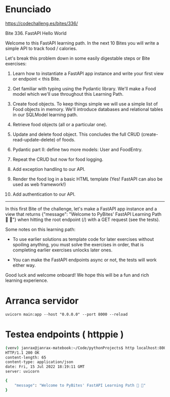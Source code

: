 # Enunciado

https://codechalleng.es/bites/336/

Bite 336. FastAPI Hello World

Welcome to this FastAPI learning path. In the next 10 Bites you will write a simple API to track food / calories.

Let's break this problem down in some easily digestable steps or Bite exercises:

1. Learn how to instantiate a FastAPI app instance and write your first view or endpoint < this Bite.

2. Get familiar with typing using the Pydantic library. We'll make a Food model which we'll use throughout this Learning
   Path.

3. Create food objects. To keep things simple we will use a simple list of Food objects in memory. We'll introduce
   databases and relational tables in our SQLModel learning path.

4. Retrieve food objects (all or a particular one).

5. Update and delete food object. This concludes the full CRUD (create-read-update-delete) of foods.

6. Pydantic part II: define two more models: User and FoodEntry.

7. Repeat the CRUD but now for food logging.

8. Add exception handling to our API.

9. Render the food log in a basic HTML template (Yes! FastAPI can also be used as web framework!)

10. Add authentication to our API.

---

In this first Bite of the challenge, let's make a FastAPI app instance and a view that returns {"message": "Welcome to
PyBites' FastAPI Learning Path 🐍 🎉"} when hitting the root endpoint (/) with a GET request (see the tests).

Some notes on this learning path:

- To use earlier solutions as template code for later exercises without spoiling anything, you must solve the exercises
  in order, that is completing earlier exercises unlocks later ones.

- You can make the FastAPI endpoints async or not, the tests will work either way.

Good luck and welcome onboard! We hope this will be a fun and rich learning experience.

# Arranca servidor

    uvicorn main:app --host "0.0.0.0" --port 8000 --reload

# Testea endpoints ( httppie )

```bash
(venv) janrax@janrax-matebook:~/Code/pythonProjects$ http localhost:8000
HTTP/1.1 200 OK
content-length: 65
content-type: application/json
date: Fri, 15 Jul 2022 18:19:11 GMT
server: uvicorn

{
    "message": "Welcome to PyBites' FastAPI Learning Path 🐍 🎉"
}
```